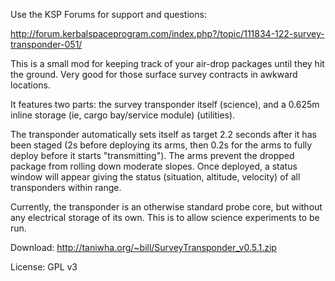 Use the KSP Forums for support and questions:

http://forum.kerbalspaceprogram.com/index.php?/topic/111834-122-survey-transponder-051/


This is a small mod for keeping track of your air-drop packages until they 
hit the ground. Very good for those surface survey contracts in awkward 
locations.

It features two parts: the survey transponder itself (science), and a 0.625m
inline storage (ie, cargo bay/service module) (utilities).

The transponder automatically sets itself as target 2.2 seconds after it has
been staged (2s before deploying its arms, then 0.2s for the arms to fully 
deploy before it starts "transmitting"). The arms prevent the dropped package 
from rolling down moderate slopes. Once deployed, a status window will appear
giving the status (situation, altitude, velocity) of all transponders within
range.

Currently, the transponder is an otherwise standard probe core, but without
any electrical storage of its own. This is to allow science experiments to 
be run.

Download: http://taniwha.org/~bill/SurveyTransponder_v0.5.1.zip


License: GPL v3
